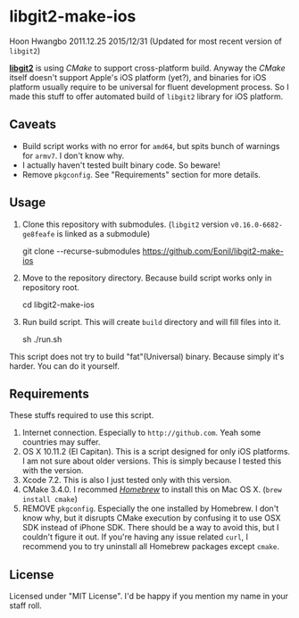 libgit2-make-ios
================
Hoon Hwangbo
2011.12.25
2015/12/31 (Updated for most recent version of `libgit2`)

[**libgit2**](https://github.com/libgit2/libgit2) is using *CMake* to support cross-platform build.
Anyway the *CMake* itself doesn't support Apple's iOS platform (yet?), and binaries for iOS platform usually require
to be universal for fluent development process.
So I made this stuff to offer automated build of `libgit2` library for iOS platform.



Caveats
-------
- Build script works with no error for `amd64`, but spits bunch of warnings for `armv7`. I don't know why.
- I actually haven't tested built binary code. So beware!
- Remove `pkgconfig`. See "Requirements" section for more details.



Usage
-----
1. Clone this repository with submodules. (`libgit2` version `v0.16.0-6682-ge8feafe` is linked as a submodule)

    git clone --recurse-submodules https://github.com/Eonil/libgit2-make-ios

2. Move to the repository directory. Because build script works only in repository root.

    cd libgit2-make-ios

2. Run build script. This will create `build` directory and will fill files into it.

    sh ./run.sh

This script does not try to build "fat"(Universal) binary. Because simply it's harder. You can do it yourself.



Requirements
------------
These stuffs required to use this script.

1. Internet connection. Especially to `http://github.com`. Yeah some countries may suffer.
2. OS X 10.11.2 (El Capitan). This is a script designed for only iOS platforms.
   I am not sure about older versions. This is simply because I tested this with the version.
3. Xcode 7.2. This is also I just tested only with this version.
4. CMake 3.4.0. I recommed [*Homebrew*](http://mxcl.github.com/homebrew/) to install this 
   on Mac OS X. (`brew install cmake`)
5. REMOVE `pkgconfig`. Especially the one installed by Homebrew. I don't know why, but it disrupts CMake execution by
   confusing it to use OSX SDK instead of iPhone SDK. There should be a way to avoid this, but I couldn't figure it out.
   If you're having any issue related `curl`, I recommend you to try uninstall all Homebrew packages except `cmake`.

License
-------
Licensed under "MIT License". I'd be happy if you mention my name in your staff roll.









